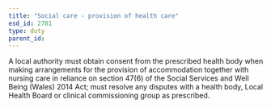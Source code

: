```yaml
---
title: "Social care - provision of health care"
esd_id: 2781
type: duty
parent_id:  
---
```


A local authority must obtain consent from the prescribed health body when making arrangements for the provision of accommodation together with nursing care in reliance on section 47(6) of the Social Services and Well Being (Wales) 2014 Act; must resolve any disputes with a health body, Local Health Board or clinical commissioning group as prescribed.

